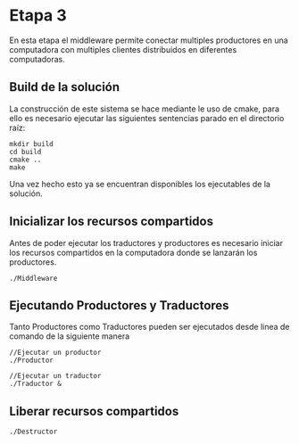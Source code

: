 # Etapa 3

En esta etapa el middleware permite conectar multiples productores en una computadora con multiples clientes distribuidos en diferentes computadoras.

## Build de la solución

La construcción de este sistema se hace mediante le uso de cmake, para ello es necesario ejecutar las siguientes sentencias parado en el directorio raíz:

```{r, engine='bash'}
mkdir build
cd build
cmake ..
make
```
Una vez hecho esto ya se encuentran disponibles los ejecutables de la solución.

## Inicializar los recursos compartidos 

Antes de poder ejecutar los traductores y productores es necesario iniciar los recursos compartidos en la computadora donde se lanzarán los productores.
```{r, engine='bash'}
./Middleware 
```


## Ejecutando Productores y Traductores
Tanto Productores como Traductores pueden ser ejecutados desde linea de comando de la siguiente manera


```{r, engine='bash'}
//Ejecutar un productor
./Productor 

//Ejecutar un traductor
./Traductor & 
```

## Liberar recursos compartidos

```{r, engine='bash'}
./Destructor
```